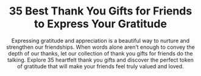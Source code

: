 ---
layout: post
title: 35 Best Thank You Gifts for Friends to Express Your Gratitude
subtitle: Expressing gratitude and appreciation is a beautiful way to nurture and strengthen our friendships. When words alone aren’t enough to convey the depth of our thanks, let our collection of thank you gifts for friends do the talking. Explore 35 heartfelt thank you gifts and discover the perfect token of gratitude that will make your friends feel truly valued and loved.
header-img: "img/post/2023/09/copied/thank-you-gifts-for-friends.jpg"
header-style: text
permalink: "/thank-you-gifts-for-friends/"
catalog: true
tags:
  - Recipients 
  - Men
---    